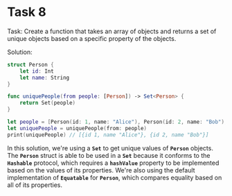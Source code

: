# Task 8

Task: Create a function that takes an array of objects and returns a set of
unique objects based on a specific property of the objects.

Solution:

```swift
struct Person {
    let id: Int
    let name: String
}

func uniquePeople(from people: [Person]) -> Set<Person> {
    return Set(people)
}

let people = [Person(id: 1, name: "Alice"), Person(id: 2, name: "Bob"), Person(id: 1, name: "Charlie")]
let uniquePeople = uniquePeople(from: people)
print(uniquePeople) // [{id 1, name "Alice"}, {id 2, name "Bob"}]
```

In this solution, we're using a **`Set`** to get unique values of **`Person`**
objects. The **`Person`** struct is able to be used in a **`Set`** because it
conforms to the **`Hashable`** protocol, which requires a **`hashValue`**
property to be implemented based on the values of its properties. We're also
using the default implementation of **`Equatable`** for **`Person`**, which
compares equality based on all of its properties.
